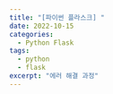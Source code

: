 ```yaml
---
title: "[파이썬 플라스크] "
date: 2022-10-15
categories:
  - Python Flask
tags:
  - python
  - flask
excerpt: "에러 해결 과정"
---
```


